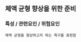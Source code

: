 ## 체액 균형 향상을 위한 준비


### 특성 / 관련요인 / 위험요인

>                
                              
    
    체액 균형을 향상하고자 하는 욕구를 표현함


